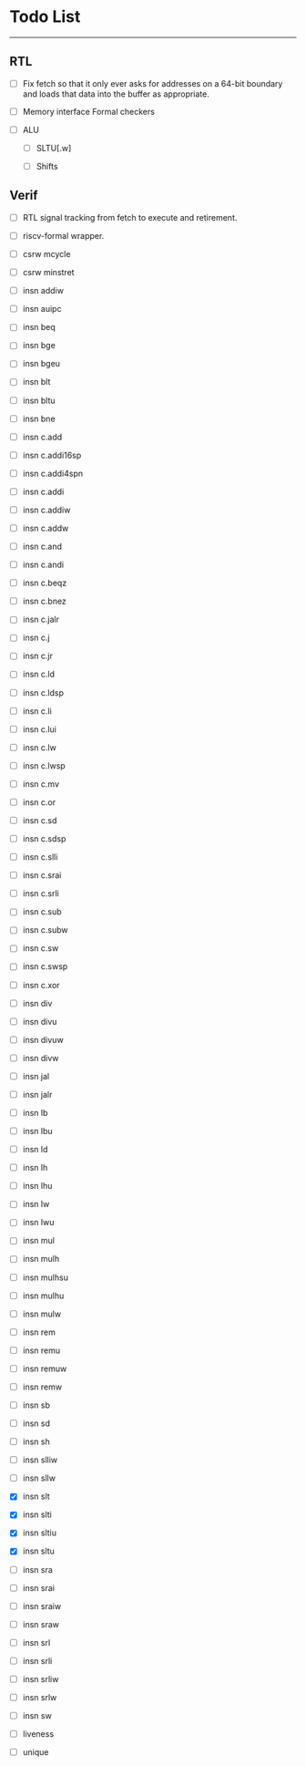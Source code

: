 
# Todo List

---

## RTL

- [ ] Fix fetch so that it only ever asks for addresses on a 64-bit boundary
      and loads that data into the buffer as appropriate.

- [ ] Memory interface Formal checkers

- [ ] ALU

  - [ ] SLTU[.w]

  - [ ] Shifts

## Verif

- [ ] RTL signal tracking from fetch to execute and retirement.

- [ ] riscv-formal wrapper.

- [ ] csrw mcycle
- [ ] csrw minstret
- [ ] insn addiw
- [ ] insn auipc
- [ ] insn beq
- [ ] insn bge
- [ ] insn bgeu
- [ ] insn blt
- [ ] insn bltu
- [ ] insn bne
- [ ] insn c.add
- [ ] insn c.addi16sp
- [ ] insn c.addi4spn
- [ ] insn c.addi
- [ ] insn c.addiw
- [ ] insn c.addw
- [ ] insn c.and
- [ ] insn c.andi
- [ ] insn c.beqz
- [ ] insn c.bnez
- [ ] insn c.jalr
- [ ] insn c.j
- [ ] insn c.jr
- [ ] insn c.ld
- [ ] insn c.ldsp
- [ ] insn c.li
- [ ] insn c.lui
- [ ] insn c.lw
- [ ] insn c.lwsp
- [ ] insn c.mv
- [ ] insn c.or
- [ ] insn c.sd
- [ ] insn c.sdsp
- [ ] insn c.slli
- [ ] insn c.srai
- [ ] insn c.srli
- [ ] insn c.sub
- [ ] insn c.subw
- [ ] insn c.sw
- [ ] insn c.swsp
- [ ] insn c.xor
- [ ] insn div
- [ ] insn divu
- [ ] insn divuw
- [ ] insn divw
- [ ] insn jal
- [ ] insn jalr
- [ ] insn lb
- [ ] insn lbu
- [ ] insn ld
- [ ] insn lh
- [ ] insn lhu
- [ ] insn lw
- [ ] insn lwu
- [ ] insn mul
- [ ] insn mulh
- [ ] insn mulhsu
- [ ] insn mulhu
- [ ] insn mulw
- [ ] insn rem
- [ ] insn remu
- [ ] insn remuw
- [ ] insn remw
- [ ] insn sb
- [ ] insn sd
- [ ] insn sh
- [ ] insn slliw
- [ ] insn sllw
- [x] insn slt
- [x] insn slti
- [x] insn sltiu
- [x] insn sltu
- [ ] insn sra
- [ ] insn srai
- [ ] insn sraiw
- [ ] insn sraw
- [ ] insn srl
- [ ] insn srli
- [ ] insn srliw
- [ ] insn srlw
- [ ] insn sw
- [ ] liveness
- [ ] unique
